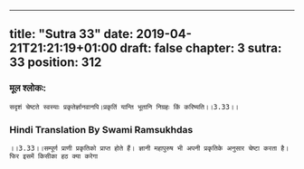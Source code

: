 
---
title: "Sutra 33"
date: 2019-04-21T21:21:19+01:00
draft: false
chapter: 3
sutra: 33
position: 312
---
### मूल श्लोकः:
```
सदृशं चेष्टते स्वस्याः प्रकृतेर्ज्ञानवानपि।प्रकृतिं यान्ति भूतानि निग्रहः किं करिष्यति।।3.33।।

```

### Hindi Translation By Swami Ramsukhdas
```
।।3.33।।सम्पूर्ण प्राणी प्रकृतिको प्राप्त होते हैं। ज्ञानी महापुरुष भी अपनी प्रकृतिके अनुसार चेष्टा करता है। फिर इसमें किसीका हठ क्या करेगा 

```


